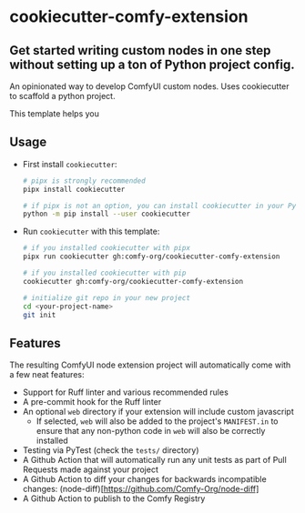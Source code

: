 # cookiecutter-comfy-extension

## Get started writing custom nodes in one step without setting up a ton of Python project config.

An opinionated way to develop ComfyUI custom nodes. Uses cookiecutter to scaffold a python project.

This template helps you 

## Usage

- First install `cookiecutter`:

  ```bash
  # pipx is strongly recommended
  pipx install cookiecutter

  # if pipx is not an option, you can install cookiecutter in your Python user directory.
  python -m pip install --user cookiecutter
  ```

- Run `cookiecutter` with this template:

  ```bash
  # if you installed cookiecutter with pipx
  pipx run cookiecutter gh:comfy-org/cookiecutter-comfy-extension

  # if you installed cookiecutter with pip
  cookiecutter gh:comfy-org/cookiecutter-comfy-extension

  # initialize git repo in your new project
  cd <your-project-name>
  git init
  ```

## Features

The resulting ComfyUI node extension project will automatically come with a few neat features:

- Support for Ruff linter and various recommended rules
- A pre-commit hook for the Ruff linter
- An optional `web` directory if your extension will include custom javascript
  - If selected, `web` will also be added to the project's `MANIFEST.in` to ensure that any non-python code in `web` will also be correctly installed
- Testing via PyTest (check the `tests/` directory)
- A Github Action that will automatically run any unit tests as part of Pull Requests made against your project
- A Github Action to diff your changes for backwards incompatible changes: (node-diff)[https://github.com/Comfy-Org/node-diff]
- A Github Action to publish to the Comfy Registry
